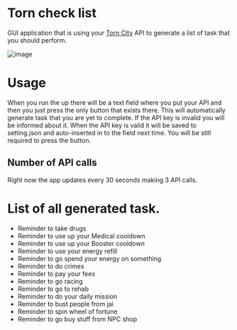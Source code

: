 # Torn check list
GUI application that is using your [Torn City](https://www.torn.com/2531272) API to generate a list of task that you should perform.  

![image](https://user-images.githubusercontent.com/59464917/137616451-2ab048af-c2de-426a-a9ac-85767e2fff9d.png)

# Usage

When you run the up there will be a text field where you put your API and then you just press the only button that exists there. This will automatically generate task that you are yet to complete.
If the API key is invalid you will be informed about it. When the API key is valid it will be saved to setting.json and auto-inserted in to the field next time. You will be still required to press the button.

## Number of API calls
Right now the app updates every 30 seconds making 3 API calls.

# List of all generated task. 

- Reminder to take drugs 
- Reminder to use up your Medical cooldown
- Reminder to use up your Booster cooldown
- Reminder to use your energy refill
- Reminder to go spend your energy on something 
- Reminder to do crimes 
- Reminder to pay your fees
- Reminder to go racing 
- Reminder to go to rehab 
- Reminder to do your daily mission 
- Reminder to bust people from jai
- Reminder to spin wheel of fortune
- Reminder to go buy stuff from NPC shop

